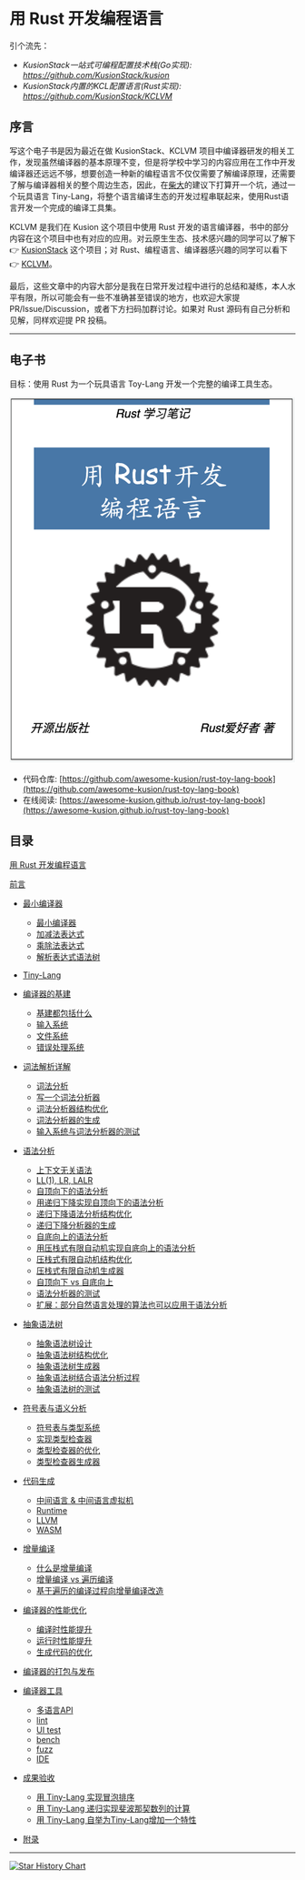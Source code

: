 # 用 Rust 开发编程语言

引个流先：

- *KusionStack一站式可编程配置技术栈(Go实现): <https://github.com/KusionStack/kusion>*
- *KusionStack内置的KCL配置语言(Rust实现): <https://github.com/KusionStack/KCLVM>*

## 序言

写这个电子书是因为最近在做 KusionStack、KCLVM 项目中编译器研发的相关工作，发现虽然编译器的基本原理不变，但是将学校中学习的内容应用在工作中开发编译器还远远不够，想要创造一种新的编程语言不仅仅需要了解编译原理，还需要了解与编译器相关的整个周边生态，因此，在[柴大](https://github.com/chai2010)的建议下打算开一个坑，通过一个玩具语言 Tiny-Lang，将整个语言编译生态的开发过程串联起来，使用Rust语言开发一个完成的编译工具集。

KCLVM 是我们在 Kusion 这个项目中使用 Rust 开发的语言编译器，书中的部分内容在这个项目中也有对应的应用。对云原生生态、技术感兴趣的同学可以了解下  &#x1F449; [KusionStack](https://github.com/KusionStack/kusion) 这个项目；对 Rust、编程语言、编译器感兴趣的同学可以看下 &#x1F449; [KCLVM](https://github.com/KusionStack/KCLVM)。

最后，这些文章中的内容大部分是我在日常开发过程中进行的总结和凝练，本人水平有限，所以可能会有一些不准确甚至错误的地方，也欢迎大家提 PR/Issue/Discussion，或者下方扫码加群讨论。如果对 Rust 源码有自己分析和见解，同样欢迎提 PR 投稿。

---

## 电子书

目标：使用 Rust 为一个玩具语言 Toy-Lang 开发一个完整的编译工具生态。

![cover](cover.png)

- 代码仓库: [https://github.com/awesome-kusion/rust-toy-lang-book](https://github.com/awesome-kusion/rust-toy-lang-book)
- 在线阅读: [https://awesome-kusion.github.io/rust-toy-lang-book](https://awesome-kusion.github.io/rust-toy-lang-book)

## 目录

[用 Rust 开发编程语言](index.md)

[前言](./pre/preface.md)

- [最小编译器](./ch1/readme.md)
  - [最小编译器](./ch1/ch1-01-mini-compiler.md)
  - [加减法表达式](./ch1/ch1-02-add-sub.md)
  - [乘除法表达式](./ch1/ch1-03-mul-div.md)
  - [解析表达式语法树](./ch1/ch1-04-parser.md)

- [Tiny-Lang]()
- [编译器的基建]()
    - [基建都包括什么]()
    - [输入系统]()
    - [文件系统]() 
    - [错误处理系统]()
- [词法解析详解]()
    - [词法分析]()
    - [写一个词法分析器]()
    - [词法分析器结构优化]()
    - [词法分析器的生成]()
    - [输入系统与词法分析器的测试]()
- [语法分析]()
    - [上下文无关语法]()
    - [LL(1), LR, LALR]()
    - [自顶向下的语法分析]()
    - [用递归下降实现自顶向下的语法分析]()
    - [递归下降语法分析结构优化]()
    - [递归下降分析器的生成]()
    - [自底向上的语法分析]()
    - [用压栈式有限自动机实现自底向上的语法分析]()
    - [压栈式有限自动机结构优化]()
    - [压栈式有限自动机生成器]()
    - [自顶向下 vs 自底向上]()
    - [语法分析器的测试]()
    - [扩展：部分自然语言处理的算法也可以应用于语法分析]()
- [抽象语法树]()
    - [抽象语法树设计]()
    - [抽象语法树结构优化]()
    - [抽象语法树生成器]()
    - [抽象语法树结合语法分析过程]()
    - [抽象语法树的测试]()
- [符号表与语义分析]()
    - [符号表与类型系统]()
    - [实现类型检查器]()
    - [类型检查器的优化]()
    - [类型检查器生成器]()
- [代码生成]()
    - [中间语言 & 中间语言虚拟机]()
    - [Runtime]()
    - [LLVM]() 
    - [WASM]()
- [增量编译]()
    - [什么是增量编译]()
    - [增量编译 vs 遍历编译]()
    - [基于遍历的编译过程向增量编译改造]() 
- [编译器的性能优化]()
    - [编译时性能提升]()
    - [运行时性能提升]()
    - [生成代码的优化]()
- [编译器的打包与发布]()
- [编译器工具]()
    - [多语言API]()
    - [lint]()
    - [UI test]()
    - [bench]()
    - [fuzz]()
    - [IDE]() 
- [成果验收]()
    - [用 Tiny-Lang 实现冒泡排序]()
    - [用 Tiny-Lang 递归实现斐波那契数列的计算]()
    - [用 Tiny-Lang 自举为Tiny-Lang增加一个特性]()

- [附录](./appendix/readme.md)

---

[![Star History Chart](https://api.star-history.com/svg?repos=awesome-kusion/rust-toy-lang-book&type=Date)](https://star-history.com/#awesome-kusion/rust-toy-lang-book&Date)


